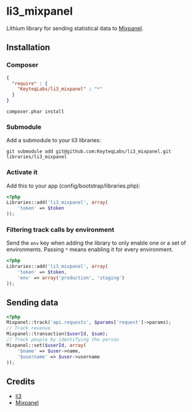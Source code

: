 # li3_mixpanel

Lithium library for sending statistical data to [Mixpanel](https://mixpanel.com).

## Installation

### Composer

```json
{
  "require" : {
    "KeyteqLabs/li3_mixpanel" : "*"
  }
}
```

    composer.phar install

### Submodule

Add a submodule to your li3 libraries:

    git submodule add git@github.com:KeyteqLabs/li3_mixpanel.git libraries/li3_mixpanel

### Activate it

Add this to your app (config/bootstrap/libraries.php):

```php
<?php
Libraries::add('li3_mixpanel', array(
    'token' => $token
));
```

### Filtering track calls by environment

Send the `env` key when adding the library to only enable one or a set of environments.
Passing `*` means enabling it for every environment.

```php
<?php
Libraries::add('li3_mixpanel', array(
    'token' => $token,
    'env' => array('production', 'staging')
));
```

## Sending data

```php
<?php
Mixpanel::track('api.requests', $params['request']->params);
// Track revenue
Mixpanel::transaction($userId, $sum);
// Track people by identifying the person
Mixpanel::set($userId, array(
    '$name' => $user->name,
    '$username' => $user->username
));
```

## Credits

* [li3](http://www.lithify.me)
* [Mixpanel](https://mixpanel.com)


